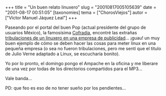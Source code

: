 +++
title = "Un buen relato linuxero"
slug = "20010817005105639"
date = "2001-08-17 00:51:05"
[taxonomies]
tema = ["ChorosViejos"]
autor = ["Víctor Manuel Jáquez Leal"]
+++

Paseando por el portal del buen Pop (actual presidente del grupo de
usuarios México), la famosísima [Cofradia](http://www.cofradia.org),
encontré las extrañas [tribulaciones de un linuxero en una empresa de
publicidad](http://www.cofradia.org/article.php?sid=190&mode=thread&order=0)...
¡guau! un muy buen ejemplo de cómo se deben hacer las cosas para meter
linux en una pequeña empresa (o sea no fueron tribulaciones, pero me
sentí que el titulo de Julio Verne adaptado a Linux, se escucharía
bonito).

Yo por lo pronto, el domingo pongo el Ampache en la oficina y me
liberare de una vez por todas de los directorios compartidos para el
MP3...

Vale banda...

PD: que feo es eso de no tener sueño por los pendientes...

